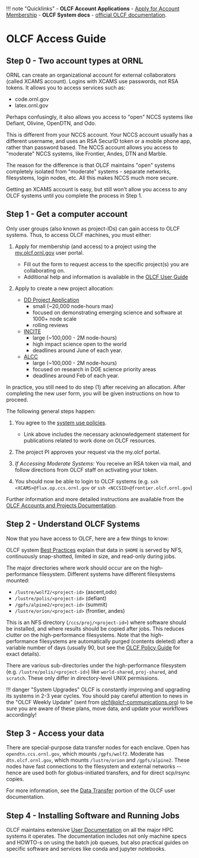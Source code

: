 !!! note "Quicklinks"
    - **OLCF Account Applications** - [Apply for Account Membership][10]
    - **OLCF System docs** - [official OLCF documentation][9].

# OLCF Access Guide

## Step 0 - Two account types at ORNL

ORNL can create an organizational account for external
collaborators (called XCAMS account).  Logins
with XCAMS use passwords, not RSA tokens.
It allows you to access services such as:

* code.ornl.gov
* latex.ornl.gov

Perhaps confusingly, it also allows you access
to "open" NCCS systems like Defiant, Olivine, OpenDTN,
and Odo.

This is different from your NCCS account.
Your NCCS account usually has a different username,
and uses an RSA SecurID token or a mobile phone app,
rather than password based.  The NCCS account allows you access to "moderate"
NCCS systems, like Frontier, Andes, DTN and Marble.

The reason for the difference is that OLCF maintains
"open" systems completely isolated from "moderate"
systems - separate networks, filesystems, login nodes,
etc.  All this makes NCCS much more secure.

Getting an XCAMS account is easy, but still won't
allow you access to any OLCF systems until you complete
the process in Step 1.

## Step 1 - Get a computer account

Only user groups (also known as project-IDs) can gain
access to OLCF systems.  Thus, to access OLCF machines,
you must either:

1. Apply for membership (and access) to a project using the [my.olcf.ornl.gov][1]
   user portal.
   - Fill out the form to request access to the specific
     project(s) you are collaborating on.
   - Additional help and information is available in the [OLCF User Guide][2]

2. Apply to create a new project allocation:
   * [DD Project Application][3]
     - small (~20,000 node-hours max)
     - focused on demonstrating emerging science and software at 1000+ node scale
     - rolling reviews
   * [INCITE][4]
     - large (~100,000 - 2M node-hours)
     - high impact science open to the world
     - deadlines around June of each year.
   * [ALCC][5]
     - large (~100,000 - 2M node-hours)
     - focused on research in DOE science priority areas
     - deadlines around Feb of each year.

In practice, you still need to do step (1) after receiving
an allocation.  After completing the new user form,
you will be given instructions on how to proceed.

The following general steps happen:

1. You agree to the [system use policies][6].
   * Link above includes the necessary acknowledgement statement for publications related to work done on OLCF resources.

2. The project PI approves your request via the my.olcf portal.

3. *If Accessing Moderate Systems*: You receive an RSA token via mail,
   and follow directions from OLCF staff on activating your token.

4. You should now be able to login to OLCF systems
   (e.g. `ssh <XCAMS>@flux.op.ccs.ornl.gov` or `ssh <NCCSID>@frontier.olcf.ornl.gov`)

Further information and more detailed instructions are
available from the [OLCF Accounts and Projects Documentation][10].


## Step 2 - Understand OLCF Systems

Now that you have access to OLCF, here
are a few things to know:

OLCF system [Best Practices][7] explain that
data in `$HOME` is served by NFS, continuously
snap-shotted, limited in size, and read-only
during jobs.

The major directories where work should occur
are on the high-performance filesystem.
Different systems have different filesystems mounted:

* `/lustre/wolf2/<project-id>` (ascent,odo)
* `/lustre/polis/<project-id>` (defiant)
* `/gpfs/alpine2/<project-id>` (summit)
* `/lustre/orion/<project-id>` (frontier, andes)

This is an NFS directory (`/ccs/proj/<project-id>`)
where software should be installed, and where results
should be copied after jobs.  This reduces clutter on the
high-performance filesystems.  Note that the high-performance
filesystems are automatically purged (contents deleted)
after a variable number of days (usually 90, but see
the [OLCF Policy Guide][6] for exact details).

There are various sub-directories under the
high-performance filesystem (e.g. `/lustre/polis/<project-id>`)
like `world-shared`, `proj-shared`, and `scratch`.
These only differ in directory-level UNIX permissions.


!!! danger "System Upgrades"
    OLCF is constantly improving and upgrading its systems
    in 2-3 year cycles.  You should pay careful attention
    to news in the "OLCF Weekly Update" (sent from olcf@olcf-communications.org)
    to be sure you are aware of these plans, move data,
    and update your workflows accordingly!

## Step 3 - Access your data

There are special-purpose data transfer nodes for each
enclave.  Open has `opendtn.ccs.ornl.gov`, which mounts `/gpfs/wolf2`.
Moderate has `dtn.olcf.ornl.gov`, which mounts `/lustre/orion`
and `/gpfs/alpine2`.  These nodes have fast connections
to the filesystem and external networks -- hence are
used both for globus-initiated transfers, and for direct
scp/rsync copies.

For more information, see the [Data Transfer][8]
portion of the OLCF user documentation.

## Step 4 - Installing Software and Running Jobs

OLCF maintains extensive [User Documentation][9]
on all the major HPC systems it operates.  The documentation
includes not only machine specs and HOWTO-s on using
the batch job queues, but also practical guides on
specific software and services like conda and jupyter
notebooks.


[1]: https://my.olcf.ornl.gov
[2]: https://docs.olcf.ornl.gov/services_and_applications/myolcf/index.html
[3]: https://my.olcf.ornl.gov/project-application-new
[4]: https://doeleadershipcomputing.org/call-for-proposals/
[5]: https://science.osti.gov/ascr/Facilities/Accessing-ASCR-Facilities/ALCC/Proposal-Information
[6]: https://docs.olcf.ornl.gov/accounts/olcf_policy_guide.html
[7]: https://olcf.ornl.gov/wp-content/uploads/2022/02/Best-Practices-2022.pdf
[8]: https://docs.olcf.ornl.gov/data/index.html
[9]: https://docs.olcf.ornl.gov/
[10]: https://docs.olcf.ornl.gov/accounts/accounts_and_projects.html#applying-for-a-user-account
